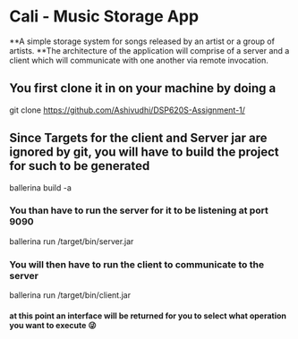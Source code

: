 # Cali - Music Storage App

**A simple storage system for songs released by an artist or a group of artists.
**The architecture of the application will comprise of a server and a client which will communicate with one another via remote invocation. 

## You first clone it in on your machine by doing a 
git clone https://github.com/Ashivudhi/DSP620S-Assignment-1/

## Since Targets for the client and Server jar are ignored by git, you will have to build the project for such to be generated
ballerina build -a

### You than have to run the server for it to be listening at port 9090
ballerina run /target/bin/server.jar

### You will then have to run the client to communicate to the server
ballerina run /target/bin/client.jar

#### at this point an interface will be returned for you to select what operation you want to execute :stuck_out_tongue_winking_eye:
